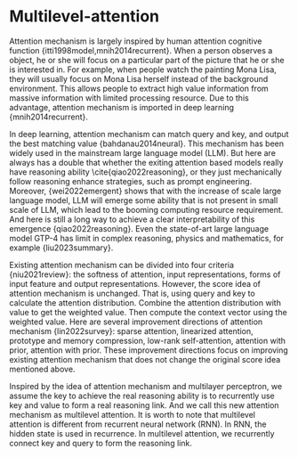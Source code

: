 # Multilevel-attention

Attention mechanism is largely inspired by human attention cognitive function {itti1998model,mnih2014recurrent}. When a person observes a object, he or she will focus on a particular part of the picture that he or she is interested in. For example, when people watch the painting Mona Lisa, they will usually focus on Mona Lisa herself instead of the background environment. This allows people to extract high value information from massive information with limited processing resource. Due to this advantage, attention mechanism is imported in deep learning {mnih2014recurrent}.  

In deep learning, attention mechanism can match query and key, and output the best matching value {bahdanau2014neural}. This mechanism has been widely used in the mainstream large language model (LLM). But here are always has a double that whether the exiting attention based models really have reasoning ability \cite{qiao2022reasoning}, or they just mechanically follow reasoning enhance strategies, such as prompt engineering. Moreover, {wei2022emergent} shows that with the increase of scale large language model, LLM will emerge some ability that is not present in small scale of LLM, which lead to the booming computing resource requirement. And here is still a long way to achieve a clear interpretability of this emergence {qiao2022reasoning}. Even the state-of-art large language model GTP-4 has limit in complex reasoning, physics and mathematics, for example {liu2023summary}.

Existing attention mechanism can be divided into four criteria {niu2021review}: the softness of attention, input representations, forms of input feature and output representations. However, the score idea of attention mechanism is unchanged. That is, using query and key to calculate the attention distribution. Combine the attention distribution with value to get the weighted value. Then compute the context vector using the weighted value. Here are several improvement directions of attention mechanism {lin2022survey}: sparse attention, linearized attention, prototype and memory compression, low-rank self-attention, attention with prior, attention with prior. These improvement directions focus on improving existing attention mechanism that does not change the original score idea mentioned above. 

Inspired by the idea of attention mechanism and multilayer perceptron, we assume the key to achieve the real reasoning ability is to recurrently use key and value to form a real reasoning link. And we call this new attention mechanism as multilevel attention. It is worth to note that multilevel attention is different from recurrent neural network (RNN). In RNN, the hidden state is used in recurrence. In multilevel attention, we recurrently connect key and query to form the reasoning link.
